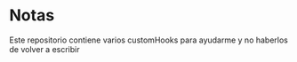 # Notas

Este repositorio contiene varios customHooks para ayudarme y no haberlos de volver a escribir